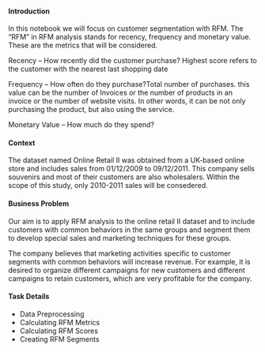 #### Introduction
In this notebook we will focus on customer segmentation with RFM. The “RFM” in RFM analysis stands for recency, frequency and monetary value. These are the metrics that will be considered.

Recency – How recently did the customer purchase? Highest score refers to the customer with the nearest last shopping date

Frequency – How often do they purchase?Total number of purchases. this value can be the number of Invoices or the number of products in an invoice or the number of website visits. In other words, it can be not only purchasing the product, but also using the service.

Monetary Value – How much do they spend?

#### Context
The dataset named Online Retail II was obtained from a UK-based online store and includes sales from 01/12/2009 to 09/12/2011.
This company sells souvenirs and most of their customers are also wholesalers. Within the scope of this study, only 2010-2011 sales will be consedered.

#### Business Problem
Our aim is to apply RFM analysis to the online retail II dataset and to include customers with common behaviors in the same groups and segment them to develop special sales and marketing techniques for these groups.

The company believes that marketing activities specific to customer segments with common behaviors will increase revenue. For example, it is desired to organize different campaigns for new customers and different campaigns to retain customers, which are very profitable for the company.

#### Task Details
* Data Preprocessing
* Calculating RFM Metrics
* Calculating RFM Scores
* Creating RFM Segments
